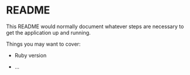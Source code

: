 # README

This README would normally document whatever steps are necessary to get the
application up and running.

Things you may want to cover:

* Ruby version


* ...
